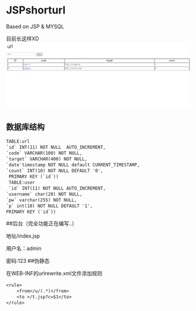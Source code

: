 # JSPshorturl
Based on JSP &amp; MYSQL

目前长这样XD
![screenshots](https://raw.githubusercontent.com/tusik/JSPshorturl/master/screenshots/20160902224511.png)

## 数据库结构

```mysql
TABLE:url
`id` INT(11) NOT NULL  AUTO_INCREMENT,
`code` VARCHAR(100) NOT NULL,
`target` VARCHAR(400) NOT NULL,
`date`timestamp NOT NULL default CURRENT_TIMESTAMP,
`count` INT(10) NOT NULL DEFAULT '0',
 PRIMARY KEY (`id`))
 TABLE:user
 `id` INT(11) NOT NULL AUTO_INCREMENT,
`username` char(20) NOT NULL,
`pw` varchar(255) NOT NULL,
`p` int(10) NOT NULL DEFAULT '1',
PRIMARY KEY (`id`))
```
##后台（完全功能正在编写..）

地址/index.jsp

用户名：admin

密码:123
##伪静态

在WEB-INF的urlrewrite.xml文件添加规则

```
<rule>
    <from>/u/(.*)</from>
    <to >/t.jsp?c=$1</to>
</rule>
```